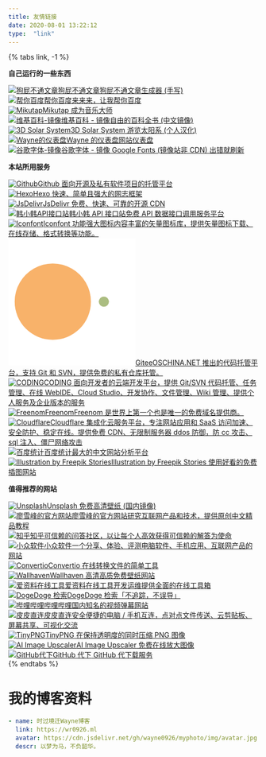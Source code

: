 ```yaml
---
title: 友情链接
date: 2020-08-01 13:22:12
type:  "link"
---
```


{% tabs link, -1 %}
<!-- tab 本站链接 -->
**自己运行的一些东西**
<div class="flink-list"><div class="flink-list-item"><a href="/go.html?u=https://bull.wr0926.ml/" rel="external nofollow noopener noreferrer" title="狗屁不通文章" target="_blank"><img src="https://cdn.jsdelivr.net/gh/wayne0926/myphoto/img/BullshitGenerator.jpg" onerror="this.onerror=null;this.src='/img/friend_404.gif'" alt="狗屁不通文章"><span class="flink-item-name">狗屁不通文章</span><span class="flink-item-desc" title="狗屁不通文章生成器(手写)">狗屁不通文章生成器 (手写)</span></a></div><div class="flink-list-item"><a href="/go.html?u=https://baidu.wr0926.ml/" rel="external nofollow noopener noreferrer" title="帮你百度" target="_blank"><img src="https://cdn.jsdelivr.net/gh/wayne0926/myphoto/img/baidu.jpg" onerror="this.onerror=null;this.src='/img/friend_404.gif'" alt="帮你百度"><span class="flink-item-name">帮你百度</span><span class="flink-item-desc" title="来来来，让我帮你百度">来来来，让我帮你百度</span></a></div><div class="flink-list-item"><a href="/go.html?u=https://music.wr0926.ml/" rel="external nofollow noopener noreferrer" title="Mikutap" target="_blank"><img src="https://cdn.jsdelivr.net/gh/wayne0926/myphoto/img/mikutap.png" onerror="this.onerror=null;this.src='/img/friend_404.gif'" alt="Mikutap"><span class="flink-item-name">Mikutap</span><span class="flink-item-desc" title="成为音乐大师"> 成为音乐大师</span></a></div><div class="flink-list-item"><a href="/go.html?u=https://wiki.wr0926.ml/" rel="external nofollow noopener noreferrer" title="维基百科-镜像" target="_blank"><img src="https://cdn.jsdelivr.net/gh/wayne0926/myphoto/img/wiki2.png" onerror="this.onerror=null;this.src='/img/friend_404.gif'" alt="维基百科-镜像"><span class="flink-item-name">维基百科 - 镜像</span><span class="flink-item-desc" title="自由的百科全书(中文镜像)">自由的百科全书 (中文镜像)</span></a></div><div class="flink-list-item"><a href="/go.html?u=https://sys.wr0926.ml/" rel="external nofollow noopener noreferrer" title="3D Solar System" target="_blank"><img src="https://cdn.jsdelivr.net/gh/wayne0926/myphoto/img/pt.png" onerror="this.onerror=null;this.src='/img/friend_404.gif'" alt="3D Solar System"><span class="flink-item-name">3D Solar System</span><span class="flink-item-desc" title="游览太阳系(个人汉化)"> 游览太阳系 (个人汉化)</span></a></div><div class="flink-list-item"><a href="/go.html?u=https://ping.wr0926.ml/" rel="external nofollow noopener noreferrer" title="Wayne的仪表盘" target="_blank"><img src="https://uptimerobot.com/assets/ico/favicon.ico" onerror="this.onerror=null;this.src='/img/friend_404.gif'" alt="Wayne的仪表盘"><span class="flink-item-name">Wayne 的仪表盘</span><span class="flink-item-desc" title="网站仪表盘">网站仪表盘</span></a></div><div class="flink-list-item"><a href="/go.html?u=https://fonts.wr0926.ml/" rel="external nofollow noopener noreferrer" title="谷歌字体-镜像" target="_blank"><img src="https://www.gstatic.com/images/branding/product/2x/google_fonts_blue_ios_96dp.png" onerror="this.onerror=null;this.src='/img/friend_404.gif'" alt="谷歌字体-镜像"><span class="flink-item-name">谷歌字体 - 镜像</span><span class="flink-item-desc" title="Google Fonts(镜像站非CDN)出错就刷新"> Google Fonts (镜像站非 CDN) 出错就刷新</span></a></div></div>
<!-- endtab -->

<!-- tab 本站服务 -->
**本站所用服务**
<div class="flink-list"><div class="flink-list-item"><a href="/go.html?u=https://github.com/" rel="external nofollow noopener noreferrer" title="Github" target="_blank"><img src="https://cdn.jsdelivr.net/gh/wayne0926/myphoto/img/github1.svg" onerror="this.onerror=null;this.src='/img/friend_404.gif'" alt="Github"><span class="flink-item-name">Github</span><span class="flink-item-desc" title="面向开源及私有软件项目的托管平台"> 面向开源及私有软件项目的托管平台</span></a></div><div class="flink-list-item"><a href="/go.html?u=https://hexo.io/zh-cn/" rel="external nofollow noopener noreferrer" title="Hexo" target="_blank"><img src="https://d33wubrfki0l68.cloudfront.net/6657ba50e702d84afb32fe846bed54fba1a77add/827ae/logo.svg" onerror="this.onerror=null;this.src='/img/friend_404.gif'" alt="Hexo"><span class="flink-item-name">Hexo</span><span class="flink-item-desc" title="快速、简单且强大的网志框架"> 快速、简单且强大的网志框架</span></a></div><div class="flink-list-item"><a href="/go.html?u=https://www.jsdelivr.com/" rel="external nofollow noopener noreferrer" title="JsDelivr" target="_blank"><img src="https://cdn.jsdelivr.net/gh/wayne0926/myphoto/img/jsdelivr.png" onerror="this.onerror=null;this.src='/img/friend_404.gif'" alt="JsDelivr"><span class="flink-item-name">JsDelivr</span><span class="flink-item-desc" title="免费、快速、可靠的开源CDN"> 免费、快速、可靠的开源 CDN</span></a></div><div class="flink-list-item"><a href="/go.html?u=https://api.vvhan.com/" rel="external nofollow noopener noreferrer" title="韩小韩API接口站" target="_blank"><img src="https://api.vvhan.com/favicon.ico" onerror="this.onerror=null;this.src='/img/friend_404.gif'" alt="韩小韩API接口站"><span class="flink-item-name">韩小韩 API 接口站</span><span class="flink-item-desc" title="免费API数据接口调用服务平台">免费 API 数据接口调用服务平台</span></a></div><div class="flink-list-item"><a href="/go.html?u=https://www.iconfont.cn/" rel="external nofollow noopener noreferrer" title="Iconfont" target="_blank"><img src="https://img.alicdn.com/tps/i4/TB1_oz6GVXXXXaFXpXXJDFnIXXX-64-64.ico" onerror="this.onerror=null;this.src='/img/friend_404.gif'" alt="Iconfont"><span class="flink-item-name">Iconfont</span><span class="flink-item-desc" title="功能强大图标内容丰富的矢量图标库，提供矢量图标下载、在线存储、格式转换等功能。"> 功能强大图标内容丰富的矢量图标库，提供矢量图标下载、在线存储、格式转换等功能。</span></a></div><div class="flink-list-item"><a href="/go.html?u=https://gitee.com/" rel="external nofollow noopener noreferrer" title="Gitee" target="_blank"><img src="/img/friend_404.gif" onerror="this.onerror=null;this.src='/img/friend_404.gif'" alt="Gitee"><span class="flink-item-name">Gitee</span><span class="flink-item-desc" title="OSCHINA.NET 推出的代码托管平台，支持 Git 和 SVN，提供免费的私有仓库托管。">OSCHINA.NET 推出的代码托管平台，支持 Git 和 SVN，提供免费的私有仓库托管。</span></a></div><div class="flink-list-item"><a href="/go.html?u=https://coding.net/" rel="external nofollow noopener noreferrer" title="CODING" target="_blank"><img src="https://dn-coding-net-production-static.codehub.cn/platform/favicon.ico" onerror="this.onerror=null;this.src='/img/friend_404.gif'" alt="CODING"><span class="flink-item-name">CODING</span><span class="flink-item-desc" title="面向开发者的云端开发平台，提供 Git/SVN 代码托管、任务管理、在线 WebIDE、Cloud Studio、开发协作、文件管理、Wiki 管理、提供个人服务及企业版本的服务"> 面向开发者的云端开发平台，提供 Git/SVN 代码托管、任务管理、在线 WebIDE、Cloud Studio、开发协作、文件管理、Wiki 管理、提供个人服务及企业版本的服务</span></a></div><div class="flink-list-item"><a href="/go.html?u=https://www.freenom.com/" rel="external nofollow noopener noreferrer" title="Freenom" target="_blank"><img src="https://www.freenom.com/favicon.ico" onerror="this.onerror=null;this.src='/img/friend_404.gif'" alt="Freenom"><span class="flink-item-name">Freenom</span><span class="flink-item-desc" title="Freenom是世界上第一个也是唯一的免费域名提供商。">Freenom 是世界上第一个也是唯一的免费域名提供商。</span></a></div><div class="flink-list-item"><a href="/go.html?u=https://www.cloudflare.com/" rel="external nofollow noopener noreferrer" title="Cloudflare" target="_blank"><img src="https://www.cloudflare.com/favicon.ico" onerror="this.onerror=null;this.src='/img/friend_404.gif'" alt="Cloudflare"><span class="flink-item-name">Cloudflare</span><span class="flink-item-desc" title="集成化云服务平台，专注网站应用和SaaS访问加速、安全防护、稳定在线。提供免费CDN、无限制服务器ddos防御，防cc攻击、sql注入、僵尸网络攻击"> 集成化云服务平台，专注网站应用和 SaaS 访问加速、安全防护、稳定在线。提供免费 CDN、无限制服务器 ddos 防御，防 cc 攻击、sql 注入、僵尸网络攻击</span></a></div><div class="flink-list-item"><a href="/go.html?u=https://tongji.baidu.com/" rel="external nofollow noopener noreferrer" title="百度统计" target="_blank"><img src="https://tongji.baidu.com/favicon.ico" onerror="this.onerror=null;this.src='/img/friend_404.gif'" alt="百度统计"><span class="flink-item-name">百度统计</span><span class="flink-item-desc" title="最大的中文网站分析平台">最大的中文网站分析平台</span></a></div><div class="flink-list-item"><a href="/go.html?u=https://stories.freepik.com" rel="external nofollow noopener noreferrer" title="Illustration by Freepik Stories" target="_blank"><img src="https://stories.freepik.com/favicon.svg" onerror="this.onerror=null;this.src='/img/friend_404.gif'" alt="Illustration by Freepik Stories"><span class="flink-item-name">Illustration by Freepik Stories</span><span class="flink-item-desc" title="使用好看的免费插图网站"> 使用好看的免费插图网站</span></a></div></div>
<!-- endtab -->

<!-- tab 推荐网站 -->
**值得推荐的网站**
<div class="flink-list"><div class="flink-list-item"><a href="/go.html?u=https://unsplash.dogedoge.com/" rel="external nofollow noopener noreferrer" title="Unsplash" target="_blank"><img src="https://cdn.jsdelivr.net/gh/wayne0926/myphoto/img/unsplash.png" onerror="this.onerror=null;this.src='/img/friend_404.gif'" alt="Unsplash"><span class="flink-item-name">Unsplash</span><span class="flink-item-desc" title="免费高清壁纸(国内镜像)"> 免费高清壁纸 (国内镜像)</span></a></div><div class="flink-list-item"><a href="/go.html?u=https://www.liaoxuefeng.com/" rel="external nofollow noopener noreferrer" title="廖雪峰的官方网站" target="_blank"><img src="https://www.liaoxuefeng.com/favicon.ico" onerror="this.onerror=null;this.src='/img/friend_404.gif'" alt="廖雪峰的官方网站"><span class="flink-item-name">廖雪峰的官方网站</span><span class="flink-item-desc" title="研究互联网产品和技术，提供原创中文精品教程">研究互联网产品和技术，提供原创中文精品教程</span></a></div><div class="flink-list-item"><a href="/go.html?u=https://www.zhihu.com/" rel="external nofollow noopener noreferrer" title="知乎" target="_blank"><img src="https://static.zhihu.com/heifetz/assets/apple-touch-icon-152.67c7b278.png" onerror="this.onerror=null;this.src='/img/friend_404.gif'" alt="知乎"><span class="flink-item-name">知乎</span><span class="flink-item-desc" title="可信赖的问答社区，以让每个人高效获得可信赖的解答为使命">可信赖的问答社区，以让每个人高效获得可信赖的解答为使命</span></a></div><div class="flink-list-item"><a href="/go.html?u=https://www.appinn.com/" rel="external nofollow noopener noreferrer" title="小众软件" target="_blank"><img src="https://img3.appinn.net/static/wp-content/uploads/Appinn-icon-152.jpg" onerror="this.onerror=null;this.src='/img/friend_404.gif'" alt="小众软件"><span class="flink-item-name">小众软件</span><span class="flink-item-desc" title="一个分享、体验、评测电脑软件、手机应用、互联网产品的网站">一个分享、体验、评测电脑软件、手机应用、互联网产品的网站</span></a></div><div class="flink-list-item"><a href="/go.html?u=https://convertio.co/zh/" rel="external nofollow noopener noreferrer" title="Convertio" target="_blank"><img src="https://static.convertio.co/img/apple-touch-icon-180x180-precomposed.png" onerror="this.onerror=null;this.src='/img/friend_404.gif'" alt="Convertio"><span class="flink-item-name">Convertio</span><span class="flink-item-desc" title="在线转换文件的简单工具"> 在线转换文件的简单工具</span></a></div><div class="flink-list-item"><a href="/go.html?u=https://wallhaven.cc/" rel="external nofollow noopener noreferrer" title="Wallhaven" target="_blank"><img src="https://wallhaven.cc/images/layout/logo.png" onerror="this.onerror=null;this.src='/img/friend_404.gif'" alt="Wallhaven"><span class="flink-item-name">Wallhaven</span><span class="flink-item-desc" title="高清高质免费壁纸网站"> 高清高质免费壁纸网站</span></a></div><div class="flink-list-item"><a href="/go.html?u=https://www.toolnb.com/" rel="external nofollow noopener noreferrer" title="爱资料在线工具" target="_blank"><img src="https://www.toolnb.com/favicon.ico" onerror="this.onerror=null;this.src='/img/friend_404.gif'" alt="爱资料在线工具"><span class="flink-item-name">爱资料在线工具</span><span class="flink-item-desc" title="开发运维提供全面的在线工具箱">开发运维提供全面的在线工具箱</span></a></div><div class="flink-list-item"><a href="/go.html?u=https://www.dogedoge.com/" rel="external nofollow noopener noreferrer" title="DogeDoge 检索" target="_blank"><img src="https://www.dogedoge.com/assets/doge_ico.png" onerror="this.onerror=null;this.src='/img/friend_404.gif'" alt="DogeDoge 检索"><span class="flink-item-name">DogeDoge 检索</span><span class="flink-item-desc" title="「不追踪，不误导」">「不追踪，不误导」</span></a></div><div class="flink-list-item"><a href="/go.html?u=https://www.bilibili.com/" rel="external nofollow noopener noreferrer" title="哔哩哔哩" target="_blank"><img src="https://www.bilibili.com/favicon.ico" onerror="this.onerror=null;this.src='/img/friend_404.gif'" alt="哔哩哔哩"><span class="flink-item-name">哔哩哔哩</span><span class="flink-item-desc" title="国内知名的视频弹幕网站">国内知名的视频弹幕网站</span></a></div><div class="flink-list-item"><a href="/go.html?u=https://www.ppzhilian.com/" rel="external nofollow noopener noreferrer" title="皮皮直连" target="_blank"><img src="https://www.ppzhilian.com/favicon.ico" onerror="this.onerror=null;this.src='/img/friend_404.gif'" alt="皮皮直连"><span class="flink-item-name">皮皮直连</span><span class="flink-item-desc" title="安全便捷的电脑/手机互连，点对点文件传送、云剪贴板、屏幕共享、可视化交流">安全便捷的电脑 / 手机互连，点对点文件传送、云剪贴板、屏幕共享、可视化交流</span></a></div><div class="flink-list-item"><a href="/go.html?u=https://tinypng.com/" rel="external nofollow noopener noreferrer" title="TinyPNG" target="_blank"><img src="https://tinypng.com/images/apple-touch-icon.png" onerror="this.onerror=null;this.src='/img/friend_404.gif'" alt="TinyPNG"><span class="flink-item-name">TinyPNG</span><span class="flink-item-desc" title="在保持透明度的同时压缩PNG图像"> 在保持透明度的同时压缩 PNG 图像</span></a></div><div class="flink-list-item"><a href="/go.html?u=https://icons8.com/upscaler" rel="external nofollow noopener noreferrer" title="AI Image Upscaler" target="_blank"><img src="https://icons8.com/vue-static/upscaler/favicon.png" onerror="this.onerror=null;this.src='/img/friend_404.gif'" alt="AI Image Upscaler"><span class="flink-item-name">AI Image Upscaler</span><span class="flink-item-desc" title="免费在线放大图像"> 免费在线放大图像</span></a></div><div class="flink-list-item"><a href="/go.html?u=http://gitd.cc/" rel="external nofollow noopener noreferrer" title="GitHub代下" target="_blank"><img src="http://g.widora.cn/images/githublogo.png" onerror="this.onerror=null;this.src='/img/friend_404.gif'" alt="GitHub代下"><span class="flink-item-name">GitHub 代下</span><span class="flink-item-desc" title="GitHub代下载服务"> GitHub 代下载服务</span></a></div></div><!-- endtab -->
{% endtabs %}

# 我的博客资料
<!-- 
|             |                                                              |
| ----------- | ------------------------------------------------------------ |
| Blog 名字： | 时过境迁Wayne博客                                            |
| Blog 地址： | [https://wr0926.ml](https://wr0926.ml)                       |
| Blog 头像： | [https://cdn.jsdelivr.net/gh/wayne0926/myphoto/img/avatar.jpg](https://cdn.jsdelivr.net/gh/wayne0926/myphoto/img/avatar.jpg) |
| Blog 简介： | 以梦为马，不负韶华。                                         | -->
```yaml
- name: 时过境迁Wayne博客
  link: https://wr0926.ml
  avatar: https://cdn.jsdelivr.net/gh/wayne0926/myphoto/img/avatar.jpg
  descr: 以梦为马，不负韶华。
```
<style>#page{opacity: 0.85;}</style>
